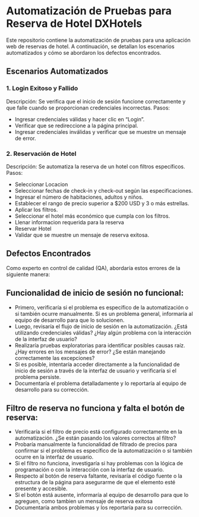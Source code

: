 # Automatización de Pruebas para Reserva de Hotel DXHotels

Este repositorio contiene la automatización de pruebas para una aplicación web de reservas de hotel. A continuación, se detallan los escenarios automatizados y cómo se abordaron los defectos encontrados.

## Escenarios Automatizados

### 1. Login Exitoso y Fallido
Descripción: Se verifica que el inicio de sesión funcione correctamente y que falle cuando se proporcionan credenciales incorrectas.
Pasos:
- Ingresar credenciales válidas y hacer clic en “Login”.
- Verificar que se redireccione a la página principal.
- Ingresar credenciales inválidas y verificar que se muestre un mensaje de error.

### 2. Reservación de Hotel
Descripción: Se automatiza la reserva de un hotel con filtros específicos.
Pasos:
- Seleccionar Locacion
- Seleccionar fechas de check-in y check-out según las especificaciones.
- Ingresar el número de habitaciones, adultos y niños.
- Establecer el rango de precio superior a $200 USD y 3 o más estrellas.
- Aplicar los filtros.
- Seleccionar el hotel más económico que cumpla con los filtros.
- Llenar informacion requerida para la reserva
- Reservar Hotel
- Validar que se muestre un mensaje de reserva exitosa.

## Defectos Encontrados

Como experto en control de calidad (QA), abordaría estos errores de la siguiente manera:

## Funcionalidad de inicio de sesión no funcional:
- Primero, verificaría si el problema es específico de la automatización o si también ocurre manualmente. Si es un problema general, informaría al equipo de desarrollo para que lo solucionen.
- Luego, revisaría el flujo de inicio de sesión en la automatización. ¿Está utilizando credenciales válidas? ¿Hay algún problema con la interacción de la interfaz de usuario?
- Realizaría pruebas exploratorias para identificar posibles causas raíz. ¿Hay errores en los mensajes de error? ¿Se están manejando correctamente las excepciones?
- Si es posible, intentaría acceder directamente a la funcionalidad de inicio de sesión a través de la interfaz de usuario y verificaría si el problema persiste.
- Documentaría el problema detalladamente y lo reportaría al equipo de desarrollo para su corrección.
  
## Filtro de reserva no funciona y falta el botón de reserva:
- Verificaría si el filtro de precio está configurado correctamente en la automatización. ¿Se están pasando los valores correctos al filtro?
- Probaría manualmente la funcionalidad de filtrado de precios para confirmar si el problema es específico de la automatización o si también ocurre en la interfaz de usuario.
- Si el filtro no funciona, investigaría si hay problemas con la lógica de programación o con la interacción con la interfaz de usuario.
- Respecto al botón de reserva faltante, revisaría el código fuente o la estructura de la página para asegurarme de que el elemento esté presente y accesible.
- Si el botón está ausente, informaría al equipo de desarrollo para que lo agreguen, como tambien un mensaje de reserva exitosa
- Documentaría ambos problemas y los reportaría para su corrección.
